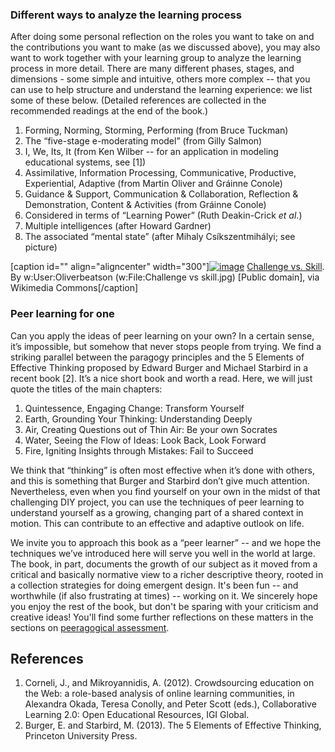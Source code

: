 ### Different ways to analyze the learning process

After doing some personal reflection on the roles you want to take on
and the contributions you want to make (as we discussed above), you may
also want to work together with your learning group to analyze the
learning process in more detail. There are many different phases,
stages, and dimensions - some simple and intuitive, others more complex
-- that you can use to help structure and understand the learning
experience: we list some of these below. (Detailed references are
collected in the recommended readings at the end of the book.)

1.  Forming, Norming, Storming, Performing (from Bruce Tuckman)
2.  The “five-stage e-moderating model” (from Gilly Salmon)
3.  I, We, Its, It (from Ken Wilber -- for an application in modeling
    educational systems, see [1])
4.  Assimilative, Information Processing, Communicative, Productive,
    Experiential, Adaptive (from Martin Oliver and Gráinne Conole)
5.  Guidance & Support, Communication & Collaboration, Reflection &
    Demonstration, Content & Activities (from Gráinne Conole)
6.  Considered in terms of “Learning Power” (Ruth Deakin-Crick *et al*.)
7.  Multiple intelligences (after Howard Gardner)
8.  The associated “mental state” (after Mihaly Csíkszentmihályi; see
    picture)

[caption id="" align="aligncenter"
width="300"][![image](http://upload.wikimedia.org/wikipedia/commons/thumb/f/f6/Challenge_vs_skill.svg/300px-Challenge_vs_skill.svg.png "Challenge vs. Skill")](http://commons.wikimedia.org/wiki/File%3AChallenge_vs_skill.svg)
[Challenge vs.
Skill](http://commons.wikimedia.org/wiki/File%3AChallenge_vs_skill.svg).
By w:User:Oliverbeatson (w:File:Challenge vs skill.jpg) [Public domain],
via Wikimedia Commons[/caption]

### Peer learning for one

Can you apply the ideas of peer learning on your own? In a certain
sense, it’s impossible, but somehow that never stops people from trying.
We find a striking parallel between the paragogy principles and the 5
Elements of Effective Thinking proposed by Edward Burger and Michael
Starbird in a recent book [2]. It’s a nice short book and worth a read.
Here, we will just quote the titles of the main chapters:

1.  Quintessence, Engaging Change: Transform Yourself
2.  Earth, Grounding Your Thinking: Understanding Deeply
3.  Air, Creating Questions out of Thin Air: Be your own Socrates
4.  Water, Seeing the Flow of Ideas: Look Back, Look Forward
5.  Fire, Igniting Insights through Mistakes: Fail to Succeed

We think that “thinking” is often most effective when it’s done with
others, and this is something that Burger and Starbird don’t give much
attention. Nevertheless, even when you find yourself on your own in the
midst of that challenging DIY project, you can use the techniques of
peer learning to understand yourself as a growing, changing part of a
shared context in motion. This can contribute to an effective and
adaptive outlook on life.

We invite you to approach this book as a “peer learner” -- and we hope
the techniques we’ve introduced here will serve you well in the world at
large. The book, in part, documents the growth of our subject as it
moved from a critical and basically normative view to a richer
descriptive theory, rooted in a collection strategies for doing emergent
design. It's been fun -- and worthwhile (if also frustrating at times)
-- working on it. We sincerely hope you enjoy the rest of the book, but
don't be sparing with your criticism and creative ideas! You'll find
some further reflections on these matters in the sections on
[peeragogical assessment](http://peeragogy.org/assessment/ "Assess").

References
----------

1.  Corneli, J., and Mikroyannidis, A. (2012). Crowdsourcing education
    on the Web: a role-based analysis of online learning communities, in
    Alexandra Okada, Teresa Conolly, and Peter Scott (eds.),
    Collaborative Learning 2.0: Open Educational Resources, IGI Global.
2.  Burger, E. and Starbird, M. (2013). The 5 Elements of Effective
    Thinking, Princeton University Press.

